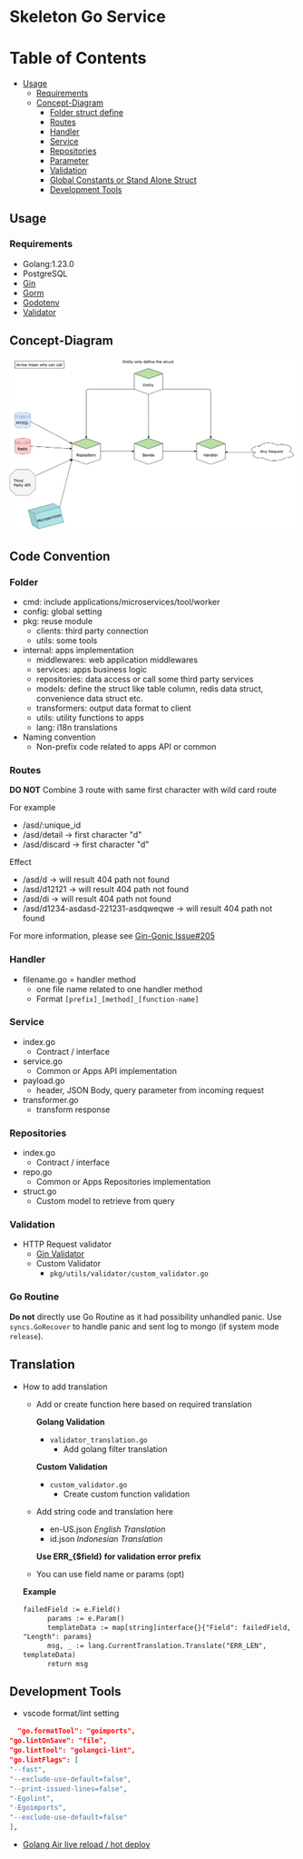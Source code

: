 # Skeleton Go Service

# Table of Contents

- [Usage](#usage)
  - [Requirements](#requirements)
  - [Concept-Diagram](#concept-diagram)
    - [Folder struct define](#folder)
    - [Routes](#routes)
    - [Handler](#handler)
    - [Service](#service)
    - [Repositories](#repositories)
    - [Parameter](#parameter)
    - [Validation](#validation)
    - [Global Constants or Stand Alone Struct](#global-constants-or-stand-alone-struct)
    - [Development Tools](#development-tools)

## Usage

### Requirements

- Golang:1.23.0
- PostgreSQL
- [Gin](https://github.com/gin-gonic/gin/tree/v1.7.2)
- [Gorm](https://github.com/go-gorm/gorm/tree/v1.21.11)
- [Godotenv](https://github.com/joho/godotenv/v1.3.0)
- [Validator](https://github.com/go-playground/validator)

[//]: # (- [Delve]&#40;https://github.com/go-delve/delve&#41; Debug swiss knife)

## Concept-Diagram

![image info](./concept.png)

## Code Convention

### Folder

- cmd: include applications/microservices/tool/worker
- config: global setting
- pkg: reuse module
  - clients: third party connection
  - utils: some tools
- internal: apps implementation
  - middlewares: web application middlewares
  - services: apps business logic
  - repositories: data access or call some third party services
  - models: define the struct like table column, redis data struct, convenience data struct etc.
  - transformers: output data format to client
  - utils: utility functions to apps
  - lang: i18n translations
- Naming convention
  - Non-prefix code related to apps API or common

### Routes

**DO NOT** Combine 3 route with same first character with wild card route

For example

- /asd/:unique_id
- /asd/detail -> first character "d"
- /asd/discard -> first character "d"

Effect

- /asd/d -> will result 404 path not found
- /asd/d12121 -> will result 404 path not found
- /asd/di -> will result 404 path not found
- /asd/d1234-asdasd-221231-asdqweqwe -> will result 404 path not found

For more information, please see [Gin-Gonic Issue#205](https://github.com/gin-gonic/gin/issues/205)

### Handler

- filename.go = handler method
  - one file name related to one handler method
  - Format `[prefix]_[method]_[function-name]`

### Service

- index.go
  - Contract / interface
- service.go
  - Common or Apps API implementation
- payload.go
  - header, JSON Body, query parameter from incoming request
- transformer.go
  - transform response

### Repositories

- index.go
  - Contract / interface
- repo.go
  - Common or Apps Repositories implementation
- struct.go
  - Custom model to retrieve from query

### Validation

- HTTP Request validator
  - [Gin Validator](https://github.com/go-playground/validator)
  - Custom Validator
    - `pkg/utils/validator/custom_validator.go`

### Go Routine

**Do not** directly use Go Routine as it had possibility unhandled panic. Use `syncs.GoRecover` to handle panic and sent log to mongo (if system mode `release`).


## Translation

- How to add translation
  - Add or create function here based on required translation

    **Golang Validation**
    - `validator_translation.go`
      - Add golang filter translation

    **Custom Validation**
    - `custom_validator.go`
      - Create custom function validation

  - Add string code and translation here
    - en-US.json *English Translation*
    - id.json *Indonesian Translation*

    **Use ERR_{$field} for validation error prefix**

  - You can use field name or params (opt)

  **Example**
  ```
  failedField := e.Field()
		params := e.Param()
		templateData := map[string]interface{}{"Field": failedField, "Length": params}
		msg, _ := lang.CurrentTranslation.Translate("ERR_LEN", templateData)
		return msg
  ```




## Development Tools

- vscode format/lint setting

```json
  "go.formatTool": "goimports",
"go.lintOnSave": "file",
"go.lintTool": "golangci-lint",
"go.lintFlags": [
"--fast",
"--exclude-use-default=false",
"--print-issued-lines=false",
"-Egolint",
"-Egoimports",
"--exclude-use-default=false"
],
```

- [Golang Air live reload / hot deploy](https://github.com/cosmtrek/air)
